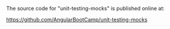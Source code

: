 The source code for "unit-testing-mocks" is published online at:

https://github.com/AngularBootCamp/unit-testing-mocks

